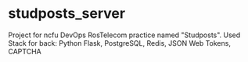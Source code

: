 # studposts_server
Project for ncfu DevOps RosTelecom practice named "Studposts". Used Stack for back: Python Flask, PostgreSQL, Redis, JSON Web Tokens, CAPTCHA
